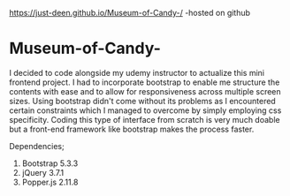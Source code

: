 https://just-deen.github.io/Museum-of-Candy-/ -hosted on github

# Museum-of-Candy-
I decided to code alongside my udemy instructor to actualize this mini frontend project. I had to incorporate bootstrap to enable me structure the contents with ease and to allow for responsiveness across multiple screen sizes. Using bootstrap didn't come without its problems as I encountered certain constraints which I managed to overcome by simply employing css specificity. Coding this type of interface from scratch is very much doable but a front-end framework like bootstrap makes the process faster. 


Dependencies;
1. Bootstrap 5.3.3
2. jQuery 3.7.1
3. Popper.js 2.11.8

